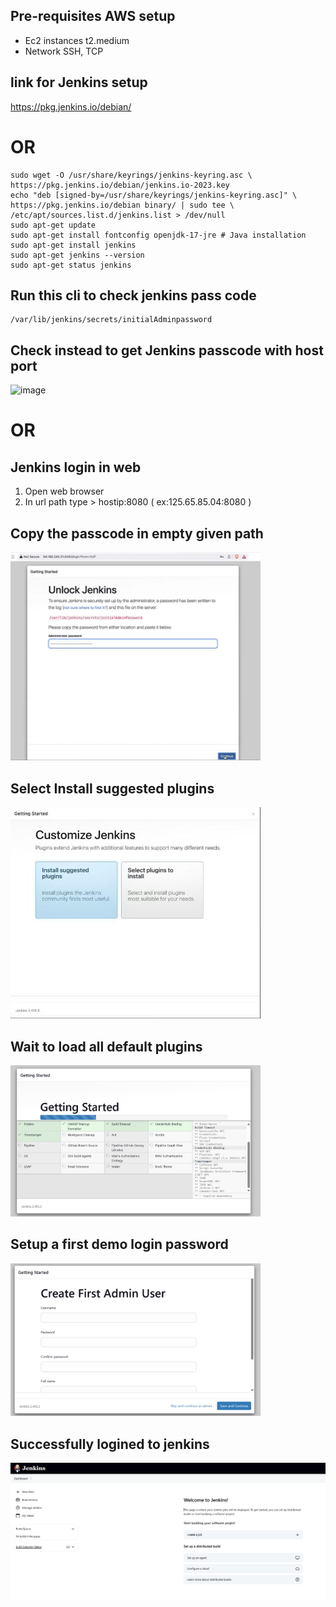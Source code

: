 ## Pre-requisites AWS setup
- Ec2 instances t2.medium
- Network SSH, TCP 
## link for Jenkins setup
https://pkg.jenkins.io/debian/

# OR
```
sudo wget -O /usr/share/keyrings/jenkins-keyring.asc \
https://pkg.jenkins.io/debian/jenkins.io-2023.key
echo "deb [signed-by=/usr/share/keyrings/jenkins-keyring.asc]" \
https://pkg.jenkins.io/debian binary/ | sudo tee \
/etc/apt/sources.list.d/jenkins.list > /dev/null
sudo apt-get update
sudo apt-get install fontconfig openjdk-17-jre # Java installation
sudo apt-get install jenkins
sudo apt-get jenkins --version
sudo apt-get status jenkins
```

## Run this cli to check jenkins pass code
```
/var/lib/jenkins/secrets/initialAdminpassword
```

## Check instead to get Jenkins passcode with host port
<img alt="image" src="https://github.com/user-attachments/assets/56ac27dd-521c-47f6-933e-bb4387690215" width="400px">

# OR

## Jenkins login in web
1. Open web browser
2. In url path type > hostip:8080 ( ex:125.65.85.04:8080 )

## Copy the passcode in empty given path
<img src= "Screenshot 2025-03-19 093539.png" width="400px">

## Select Install suggested plugins
<img src= "dikjkio.jpg" width="400px">

## Wait to load all default plugins
<img src= "Screenshot 2025-03-15 164336.png" width="400px">

## Setup a first demo login password
<img src= "Screenshot 2025-03-15 164512.png" width="400px">

## Successfully logined to jenkins
![alt text](<Screenshot 2025-03-19 093413.png>)
